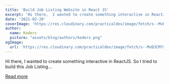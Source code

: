```yaml
---
title: 'Build Job Listing Website in React JS'
excerpt: 'Hi there,  I wanted to create something interactive in ReactJS. So I tried to build this Job Listing...'
date: '2021-02-20'
coverImage: 'https://res.cloudinary.com/practicaldev/image/fetch/s--MvD3CM7y--/c_imagga_scale,f_auto,fl_progressive,h_420,q_auto,w_1000/https://dev-to-uploads.s3.amazonaws.com/uploads/articles/kdlhd3jneq526f2us3fa.png'
author:
  name: Koders
  picture: "assets/blog/authors/koders.png"
ogImage:
  url: 'https://res.cloudinary.com/practicaldev/image/fetch/s--MvD3CM7y--/c_imagga_scale,f_auto,fl_progressive,h_420,q_auto,w_1000/https://dev-to-uploads.s3.amazonaws.com/uploads/articles/kdlhd3jneq526f2us3fa.png'
---
```


Hi there,  I wanted to create something interactive in ReactJS. So I tried to build this Job Listing...

[Read more](https://dev.to/codebucks/build-job-listing-website-in-react-js-17hi)
